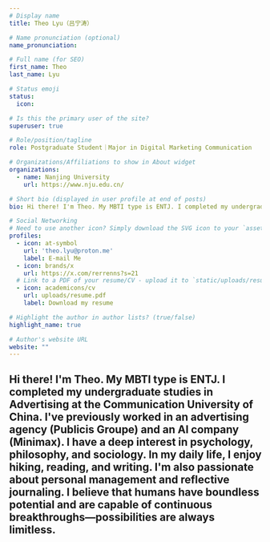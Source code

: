 ```yaml
---
# Display name
title: Theo Lyu（吕宁涛）

# Name pronunciation (optional)
name_pronunciation: 

# Full name (for SEO)
first_name: Theo
last_name: Lyu

# Status emoji
status:
  icon: 

# Is this the primary user of the site?
superuser: true

# Role/position/tagline
role: Postgraduate Student｜Major in Digital Marketing Communication

# Organizations/Affiliations to show in About widget
organizations:
  - name: Nanjing University
    url: https://www.nju.edu.cn/

# Short bio (displayed in user profile at end of posts)
bio: Hi there! I'm Theo. My MBTI type is ENTJ. I completed my undergraduate studies in Advertising at the Communication University of China. I've previously worked in an advertising agency (Publicis Groupe) and an AI company (Minimax). I have a deep interest in psychology, philosophy, and sociology. In my daily life, I enjoy hiking, reading, and writing. I'm also passionate about personal management and reflective journaling. I believe that humans have boundless potential and are capable of continuous breakthroughs—possibilities are always limitless.

# Social Networking
# Need to use another icon? Simply download the SVG icon to your `assets/media/icons/` folder.
profiles:
  - icon: at-symbol
    url: 'theo.lyu@proton.me'
    label: E-mail Me
  - icon: brands/x
    url: https://x.com/rerrenns?s=21
  # Link to a PDF of your resume/CV - upload it to `static/uploads/resume.pdf`
  - icon: academicons/cv
    url: uploads/resume.pdf
    label: Download my resume

# Highlight the author in author lists? (true/false)
highlight_name: true

# Author's website URL
website: ""
---
```

Hi there! I'm Theo. My MBTI type is ENTJ. I completed my undergraduate studies in Advertising at the Communication University of China. I've previously worked in an advertising agency (Publicis Groupe) and an AI company (Minimax). I have a deep interest in psychology, philosophy, and sociology. In my daily life, I enjoy hiking, reading, and writing. I'm also passionate about personal management and reflective journaling. I believe that humans have boundless potential and are capable of continuous breakthroughs—possibilities are always limitless.
---
